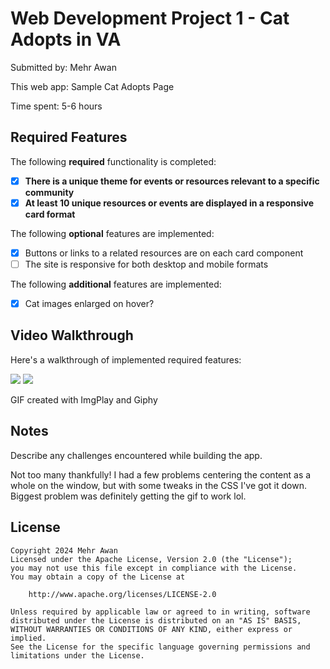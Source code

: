 # Web Development Project 1 - Cat Adopts in VA

Submitted by: Mehr Awan

This web app: Sample Cat Adopts Page

Time spent: 5-6 hours

## Required Features

The following **required** functionality is completed:

- [x] **There is a unique theme for events or resources relevant to a specific community**
- [x] **At least 10 unique resources or events are displayed in a responsive card format**

The following **optional** features are implemented:

- [x] Buttons or links to a related resources are on each card component
- [ ] The site is responsive for both desktop and mobile formats

The following **additional** features are implemented:

* [x] Cat images enlarged on hover?

## Video Walkthrough

Here's a walkthrough of implemented required features:

<img src="./src/assets/gif.gif"/>
<img src="https://i.giphy.com/media/v1.Y2lkPTc5MGI3NjExYXJyN2N3NzJpYnY4Z3hmNmI4dmo3dng5ZmNzYXc2ODlhMmIzcmF3OCZlcD12MV9pbnRlcm5hbF9naWZfYnlfaWQmY3Q9Zw/GoZK5b8YCnv9jXgiK5/giphy-downsized-large.gif"/>

<!-- Replace this with whatever GIF tool you used! -->
GIF created with ImgPlay and Giphy
<!-- Recommended tools:
[Kap](https://getkap.co/) for macOS
[ScreenToGif](https://www.screentogif.com/) for Windows
[peek](https://github.com/phw/peek) for Linux. -->

## Notes

Describe any challenges encountered while building the app.

Not too many thankfully! I had a few problems centering the content as a whole on the window, but with some tweaks in the CSS I've got it down. Biggest problem was definitely getting the gif to work lol.

## License

    Copyright 2024 Mehr Awan
    Licensed under the Apache License, Version 2.0 (the "License");
    you may not use this file except in compliance with the License.
    You may obtain a copy of the License at

        http://www.apache.org/licenses/LICENSE-2.0

    Unless required by applicable law or agreed to in writing, software
    distributed under the License is distributed on an "AS IS" BASIS,
    WITHOUT WARRANTIES OR CONDITIONS OF ANY KIND, either express or implied.
    See the License for the specific language governing permissions and
    limitations under the License.
